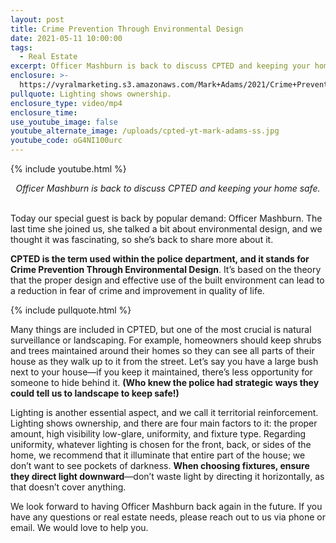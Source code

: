 ```yaml
---
layout: post
title: Crime Prevention Through Environmental Design
date: 2021-05-11 10:00:00
tags:
  - Real Estate
excerpt: Officer Mashburn is back to discuss CPTED and keeping your home safe.
enclosure: >-
  https://vyralmarketing.s3.amazonaws.com/Mark+Adams/2021/Crime+Prevention+Through+Environmental+Design.mp4
pullquote: Lighting shows ownership.
enclosure_type: video/mp4
enclosure_time:
use_youtube_image: false
youtube_alternate_image: /uploads/cpted-yt-mark-adams-ss.jpg
youtube_code: oG4NI100urc
---
```

{% include youtube.html %}

<center><em>Officer Mashburn is back to discuss CPTED and keeping your home safe.</em></center>

<center>&nbsp;</center>

Today our special guest is back by popular demand: Officer Mashburn. The last time she joined us, she talked a bit about environmental design, and we thought it was fascinating, so she’s back to share more about it.&nbsp;

**CPTED is the term used within the police department, and it stands for Crime Prevention Through Environmental Design**. It’s based on the theory that the proper design and effective use of the built environment can lead to a reduction in fear of crime and improvement in quality of life.&nbsp;

{% include pullquote.html %}

Many things are included in CPTED, but one of the most crucial is natural surveillance or landscaping. For example, homeowners should keep shrubs and trees maintained around their homes so they can see all parts of their house as they walk up to it from the street. Let’s say you have a large bush next to your house—if you keep it maintained, there’s less opportunity for someone to hide behind it. **(Who knew the police had strategic ways they could tell us to landscape to keep safe\!)**

Lighting is another essential aspect, and we call it territorial reinforcement. Lighting shows ownership, and there are four main factors to it: the proper amount, high visibility low-glare, uniformity, and fixture type. Regarding uniformity, whatever lighting is chosen for the front, back, or sides of the home, we recommend that it illuminate that entire part of the house; we don’t want to see pockets of darkness. **When choosing fixtures, ensure they direct light downward**—don’t waste light by directing it horizontally, as that doesn’t cover anything.&nbsp;

We look forward to having Officer Mashburn back again in the future. If you have any questions or real estate needs, please reach out to us via phone or email. We would love to help you.
